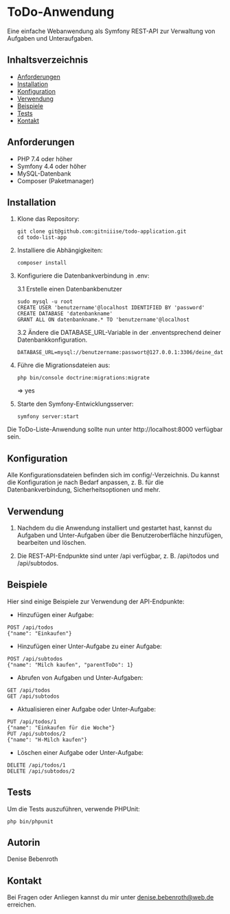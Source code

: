 # ToDo-Anwendung

Eine einfache Webanwendung als Symfony REST-API zur Verwaltung von Aufgaben und Unteraufgaben.

## Inhaltsverzeichnis

- [Anforderungen](#anforderungen)
- [Installation](#installation)
- [Konfiguration](#konfiguration)
- [Verwendung](#verwendung)
- [Beispiele](#beispiele)
- [Tests](#tests)
- [Kontakt](#kontakt)

## Anforderungen

- PHP 7.4 oder höher
- Symfony 4.4 oder höher
- MySQL-Datenbank
- Composer (Paketmanager)

## Installation

1. Klone das Repository:

   ```shell
   git clone git@github.com:gitniiise/todo-application.git
   cd todo-list-app
   ```
2. Installiere die Abhängigkeiten:

   ```shell
   composer install
   ```
3. Konfiguriere die Datenbankverbindung in .env:

   3.1 Erstelle einen Datenbankbenutzer

   ```shell
   sudo mysql -u root
   CREATE USER 'benutzername'@localhost IDENTIFIED BY 'password'
   CREATE DATABASE 'datenbankname'
   GRANT ALL ON datenbankname.* TO 'benutzername'@localhost
   ```
   3.2 Ändere die DATABASE_URL-Variable in der .enventsprechend deiner Datenbankkonfiguration.
   ```shell
   DATABASE_URL=mysql://benutzername:passwort@127.0.0.1:3306/deine_datenbank
   ```
5. Führe die Migrationsdateien aus:

   ```shell
   php bin/console doctrine:migrations:migrate
   ```
   => yes
6. Starte den Symfony-Entwicklungsserver:

   ```shell
   symfony server:start
   ```
Die ToDo-Liste-Anwendung sollte nun unter http://localhost:8000 verfügbar sein.

## Konfiguration
Alle Konfigurationsdateien befinden sich im config/-Verzeichnis. Du kannst die Konfiguration je nach Bedarf anpassen, z. B. für die Datenbankverbindung, Sicherheitsoptionen und mehr.

## Verwendung
1. Nachdem du die Anwendung installiert und gestartet hast, kannst du Aufgaben und Unter-Aufgaben über die Benutzeroberfläche hinzufügen, bearbeiten und löschen.

2. Die REST-API-Endpunkte sind unter /api verfügbar, z. B. /api/todos und /api/subtodos.

## Beispiele
Hier sind einige Beispiele zur Verwendung der API-Endpunkte:

- Hinzufügen einer Aufgabe:

```shell
POST /api/todos
{"name": "Einkaufen"}
```

- Hinzufügen einer Unter-Aufgabe zu einer Aufgabe:

```shell
POST /api/subtodos
{"name": "Milch kaufen", "parentToDo": 1}
```

- Abrufen von Aufgaben und Unter-Aufgaben:

```shell
GET /api/todos
GET /api/subtodos
```

- Aktualisieren einer Aufgabe oder Unter-Aufgabe:

```shell
PUT /api/todos/1
{"name": "Einkaufen für die Woche"}
PUT /api/subtodos/2
{"name": "H-Milch kaufen"}
```

- Löschen einer Aufgabe oder Unter-Aufgabe:

```shell
DELETE /api/todos/1
DELETE /api/subtodos/2
```

## Tests
Um die Tests auszuführen, verwende PHPUnit:

```shell
php bin/phpunit
```

## Autorin
Denise Bebenroth

## Kontakt
Bei Fragen oder Anliegen kannst du mir unter denise.bebenroth@web.de erreichen.
